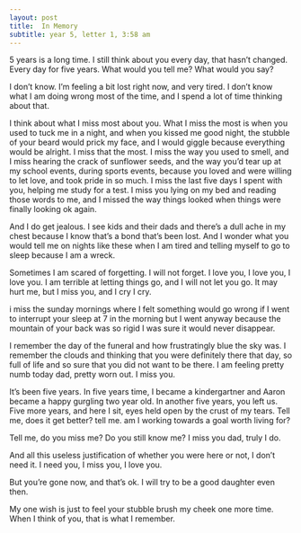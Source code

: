 ```yaml
---
layout: post
title:  In Memory
subtitle: year 5, letter 1, 3:58 am
---
```

5 years is a long time. I still think about you every day, that hasn’t changed. Every day for five years. What would you tell me? What would you say?

I don’t know. I’m feeling a bit lost right now, and very tired. I don’t know what I am doing wrong most of the time, and I spend a lot of time thinking about that.

I think about what I miss most about you. What I miss the most is when you used to tuck me in a night, and when you kissed me good night, the stubble of your beard would prick my face, and I would giggle because everything would be alright. I miss that the most. I miss the way you used to smell, and I miss hearing the crack of sunflower seeds, and the way you’d tear up at my school events, during sports events, because you loved and were willing to let love, and took pride in so much. I miss the last five days I spent with you, helping me study for a test. I miss you lying on my bed and reading those words to me, and I missed the way things looked when things were finally looking ok again.

And I do get jealous. I see kids and their dads and there’s a dull ache in my chest because I know that’s a bond that’s been lost. And I wonder what you would tell me on nights like these when I am tired and telling myself to go to sleep because I am a wreck.

Sometimes I am scared of forgetting. I will not forget. I love you, I love you, I love you. I am terrible at letting things go, and I will not let you go. It may hurt me, but I miss you, and I cry I cry.

i miss the sunday mornings where I felt something would go wrong if I went to interrupt your sleep at 7 in the morning but I went anyway because the mountain of your back was so rigid I was sure it would never disappear.

I remember the day of the funeral and how frustratingly blue the sky was. I remember the clouds and thinking that you were definitely there that day, so full of life and so sure that you did not want to be there. I am feeling pretty numb today dad, pretty worn out. I miss you.

It’s been five years. In five years time, I became a kindergartner and Aaron became a happy gurgling two year old. In another five years, you left us. Five more years, and here I sit, eyes held open by the crust of my tears. Tell me, does it get better? tell me. am I working towards a goal worth living for?

Tell me, do you miss me? Do you still know me? I miss you dad, truly I do.

And all this useless justification of whether you were here or not, I don’t need it. I need you, I miss you, I love you.

But you’re gone now, and that’s ok. I will try to be a good daughter even then.

My one wish is just to feel your stubble brush my cheek one more time. When I think of you, that is what I remember.
